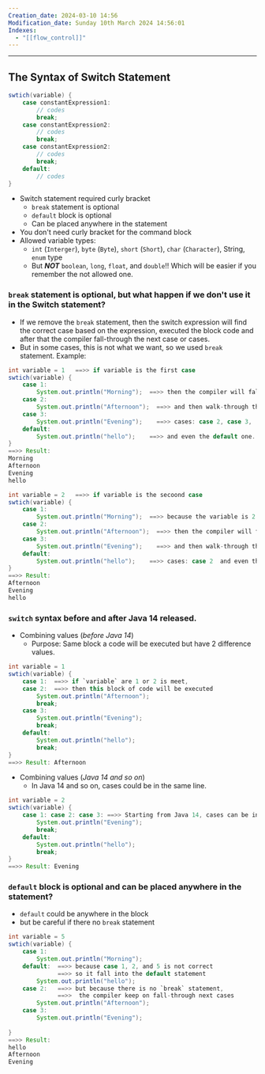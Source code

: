 ```yaml
---
Creation_date: 2024-03-10 14:56
Modification_date: Sunday 10th March 2024 14:56:01
Indexes:
  - "[[flow_control]]"
---
```


----

## The Syntax of Switch Statement

```java
swtich(variable) {
	case constantExpression1:
		// codes
		break;
	case constantExpression2:
		// codes
		break;
	case constantExpression2:
		// codes
		break;
	default:
		// codes
}
```

- Switch statement required curly bracket
	- `break` statement is optional
	- `default` block is optional
	- Can be placed anywhere in the statement
- You don't need curly bracket for the command block
- Allowed variable types: 
	- `int` (`Interger`), `byte` (`Byte`), `short` (`Short`), `char` (`Character`), String, `enum` type
	- But ***NOT*** `boolean`, `long`, `float`, and `double`!! Which will be easier if you remember the not allowed one.

### `break` statement is optional, but what happen if we don't use it in the Switch statement?
- If we remove the `break` statement, then the switch expression will find the correct case based on the expression, executed the block code and after that the compiler fall-through the next case or cases.
- But in some cases, this is not what we want, so we used `break` statement.
Example:
```java
int variable = 1   ==>> if variable is the first case
swtich(variable) {
	case 1:
		System.out.println("Morning");  ==>> then the compiler will fall into case 1 
	case 2:
		System.out.println("Afternoon");  ==>> and then walk-through the rest of the 
	case 3:                              
		System.out.println("Evening");    ==>> cases: case 2, case 3, 
	default:
		System.out.println("hello");    ==>> and even the default one.
}
==>> Result: 
Morning
Afternoon
Evening
hello
```

```java
int variable = 2   ==>> if variable is the secoond case
swtich(variable) {
	case 1:
		System.out.println("Morning");  ==>> because the variable is 2 
	case 2:
		System.out.println("Afternoon");  ==>> then the compiler will fall into case 2  
	case 3:                              
		System.out.println("Evening");    ==>> and then walk-through the rest of the
	default:
		System.out.println("hello");    ==>> cases: case 2  and even the default one.
}
==>> Result: 
Afternoon
Evening
hello
```

### `switch` syntax before and after Java 14 released.

- Combining values (*before Java 14*)
	- Purpose: Same block a code will be executed but have 2 difference values.
```java
int variable = 1
swtich(variable) {
	case 1:  ==>> if `variable` are 1 or 2 is meet,
	case 2:  ==>> then this block of code will be executed 
		System.out.println("Afternoon"); 
		break;
	case 3:                              
		System.out.println("Evening"); 
		break;
	default:
		System.out.println("hello"); 
		break;
}
==>> Result: Afternoon
```

- Combining values (*Java 14 and so on*)
	- In Java 14 and so on, cases could be in the same line.
```java
int variable = 2
swtich(variable) {
	case 1: case 2: case 3: ==>> Starting from Java 14, cases can be in the same line
		System.out.println("Evening"); 
		break;
	default:
		System.out.println("hello"); 
		break;
}
==>> Result: Evening
```
### `default` block is optional and can be placed anywhere in the statement?

- `default` could be anywhere in the block
- but be careful if there no `break` statement

```java
int variable = 5  
swtich(variable) {
	case 1:
		System.out.println("Morning");
	default:  ==>> because case 1, 2, and 5 is not correct 
	          ==>> so it fall into the default statement
		System.out.println("hello");
	case 2:   ==>> but because there is no `break` statement,
	          ==>>  the compiler keep on fall-through next cases
		System.out.println("Afternoon");
	case 3:                              
		System.out.println("Evening");
    
}
==>> Result: 
hello
Afternoon
Evening
```